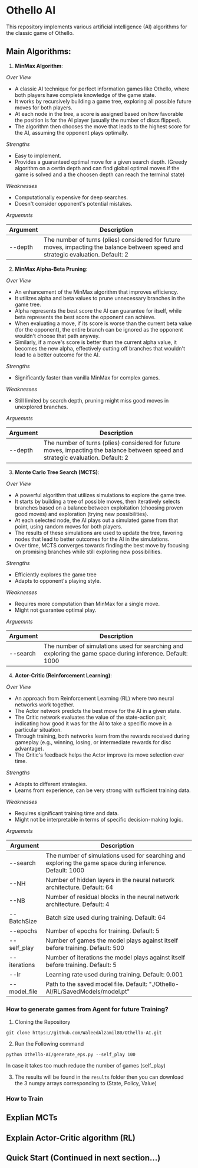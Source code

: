 # Othello AI
This repository implements various artificial intelligence (AI) algorithms for the classic game of Othello.

## Main Algorithms:
1. **MinMax Algorithm**:

*Over View*
- A classic AI technique for perfect information games like Othello, where both players have complete knowledge of the game state.
- It works by recursively building a game tree, exploring all possible future moves for both players.
- At each node in the tree, a score is assigned based on how favorable the position is for the AI player (usually the number of discs flipped).
- The algorithm then chooses the move that leads to the highest score for the AI, assuming the opponent plays optimally.

*Strengths*
- Easy to implement.
- Provides a guaranteed optimal move for a given search depth. (Greedy algorithm on a certin depth and can find global optimal moves if the game is solved and a the choosen depth can reach the terminal state)

*Weaknesses*
- Computationally expensive for deep searches.
- Doesn't consider opponent's potential mistakes.

*Arguemnts*

| Argument         | Description                                                                                                                               |
|------------------|-------------------------------------------------------------------------------------------------------------------------------------------|
| --depth          |  The number of turns (plies) considered for future moves, impacting the balance between speed and strategic evaluation. Default: 2        |

2. **MinMax Alpha-Beta Pruning**:

*Over View*
- An enhancement of the MinMax algorithm that improves efficiency.
- It utilizes alpha and beta values to prune unnecessary branches in the game tree.
- Alpha represents the best score the AI can guarantee for itself, while beta represents the best score the opponent can achieve.
- When evaluating a move, if its score is worse than the current beta value (for the opponent), the entire branch can be ignored as the opponent wouldn't choose that path anyway.
- Similarly, if a move's score is better than the current alpha value, it becomes the new alpha, effectively cutting off branches that wouldn't lead to a better outcome for the AI.

*Strengths* 
- Significantly faster than vanilla MinMax for complex games.

*Weaknesses*
- Still limited by search depth, pruning might miss good moves in unexplored branches.

*Arguemnts*

| Argument         | Description                                                                                                                               |
|------------------|-------------------------------------------------------------------------------------------------------------------------------------------|
| --depth          |  The number of turns (plies) considered for future moves, impacting the balance between speed and strategic evaluation. Default: 2        |

3. **Monte Carlo Tree Search (MCTS)**:

*Over View*
- A powerful algorithm that utilizes simulations to explore the game tree.
- It starts by building a tree of possible moves, then iteratively selects branches based on a balance between exploitation (choosing proven good moves) and exploration (trying new possibilities).
- At each selected node, the AI plays out a simulated game from that point, using random moves for both players.
- The results of these simulations are used to update the tree, favoring nodes that lead to better outcomes for the AI in the simulations.
- Over time, MCTS converges towards finding the best move by focusing on promising branches while still exploring new possibilities.

*Strengths* 
- Efficiently explores the game tree
- Adapts to opponent's playing style.

*Weaknesses*
- Requires more computation than MinMax for a single move.
- Might not guarantee optimal play.

*Arguemnts*

| Argument         | Description                                                                                                      |
|------------------|------------------------------------------------------------------------------------------------------------------|
| --search         | The number of simulations used for searching and exploring the game space during inference. Default: 1000        |

4. **Actor-Critic (Reinforcement Learning)**:

*Over View*
- An approach from Reinforcement Learning (RL) where two neural networks work together.
- The Actor network predicts the best move for the AI in a given state.
- The Critic network evaluates the value of the state-action pair, indicating how good it was for the AI to take a specific move in a particular situation.
- Through training, both networks learn from the rewards received during gameplay (e.g., winning, losing, or intermediate rewards for disc advantage).
- The Critic's feedback helps the Actor improve its move selection over time.

*Strengths*
- Adapts to different strategies.
- Learns from experience, can be very strong with sufficient training data.

*Weaknesses*
- Requires significant training time and data.
- Might not be interpretable in terms of specific decision-making logic.

*Arguemnts*

| Argument         | Description                                                                                                      |
|------------------|------------------------------------------------------------------------------------------------------------------|
| --search         | The number of simulations used for searching and exploring the game space during inference. Default: 1000        |
| --NH             | Number of hidden layers in the neural network architecture. Default: 64                                          |
| --NB             | Number of residual blocks in the neural network architecture. Default: 4                                         |
| --BatchSize      | Batch size used during training. Default: 64                                                                     |
| --epochs         | Number of epochs for training. Default: 5                                                                        |
| --self_play      | Number of games the model plays against itself before training. Default: 500                                     |
| --iterations     | Number of iterations the model plays against itself before training. Default: 5                                  |
| --lr             | Learning rate used during training. Default: 0.001                                                               |
| --model_file     | Path to the saved model file. Default: "./Othello-AI/RL/SavedModels/model.pt"                                    |

### How to generate games from Agent for future Training?
1. Cloning the Repository

```shell
git clone https://github.com/WaleedAlzamil80/Othello-AI.git
```
2. Run the Following command

```shell
python Othello-AI/generate_eps.py --self_play 100
```
In case it takes too much reduce the number of games (self_play)

3. The results will be found in the `results` folder then you can download the 3 numpy arrays corresponding to (State, Policy, Value)

### How to Train

## Explian MCTs

## Explain Actor-Critic algorithm (RL)

## Quick Start (Continued in next section...)
